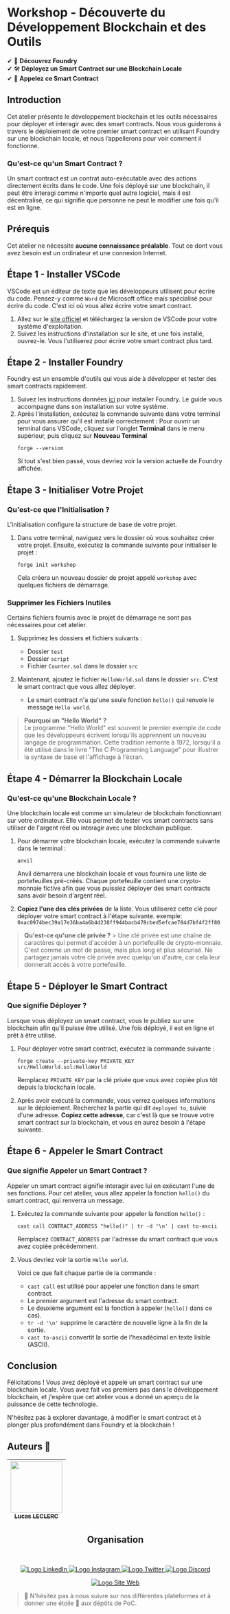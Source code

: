 # Workshop - Découverte du Développement Blockchain et des Outils

✔ 📖 **Découvrez Foundry**  
✔ 🛠️ **Déployez un Smart Contract sur une Blockchain Locale**  
✔ 🚀 **Appelez ce Smart Contract**

## Introduction

Cet atelier présente le développement blockchain et les outils nécessaires pour déployer et interagir avec des smart contracts. Nous vous guiderons à travers le déploiement de votre premier smart contract en utilisant Foundry sur une blockchain locale, et nous l’appellerons pour voir comment il fonctionne.

### Qu'est-ce qu'un Smart Contract ?
Un smart contract est un contrat auto-exécutable avec des actions directement écrits dans le code. Une fois déployé sur une blockchain, il peut être interagi comme n'importe quel autre logiciel, mais il est décentralisé, ce qui signifie que personne ne peut le modifier une fois qu'il est en ligne.

## Prérequis

Cet atelier ne nécessite **aucune connaissance préalable**. Tout ce dont vous avez besoin est un ordinateur et une connexion Internet.

## Étape 1 - Installer VSCode

VSCode est un éditeur de texte que les développeurs utilisent pour écrire du code. Pensez-y comme `Word` de Microsoft office mais spécialisé pour écrire du code. C'est ici où vous allez écrire votre smart contract.

1. Allez sur le [site officiel](https://code.visualstudio.com/download) et téléchargez la version de VSCode pour votre système d'exploitation.
2. Suivez les instructions d'installation sur le site, et une fois installé, ouvrez-le. Vous l'utiliserez pour écrire votre smart contract plus tard.

## Étape 2 - Installer Foundry

Foundry est un ensemble d'outils qui vous aide à développer et tester des smart contracts rapidement.

1. Suivez les instructions données [ici](https://book.getfoundry.sh/getting-started/installation) pour installer Foundry. Le guide vous accompagne dans son installation sur votre système.
2. Après l'installation, exécutez la commande suivante dans votre terminal pour vous assurer qu'il est installé correctement :
   Pour ouvrir un terminal dans VSCode, cliquez sur l'onglet **Terminal** dans le menu supérieur, puis cliquez sur **Nouveau Terminal**
   ```shell
   forge --version
   ```
   Si tout s'est bien passé, vous devriez voir la version actuelle de Foundry affichée.

## Étape 3 - Initialiser Votre Projet

### Qu'est-ce que l'Initialisation ?
L'initialisation configure la structure de base de votre projet.

1. Dans votre terminal, naviguez vers le dossier où vous souhaitez créer votre projet. Ensuite, exécutez la commande suivante pour initialiser le projet :

   ```shell
   forge init workshop
   ```

   Cela créera un nouveau dossier de projet appelé `workshop` avec quelques fichiers de démarrage.

### Supprimer les Fichiers Inutiles
Certains fichiers fournis avec le projet de démarrage ne sont pas nécessaires pour cet atelier.

1. Supprimez les dossiers et fichiers suivants :
   - Dossier `test`
   - Dossier `script`
   - Fichier `Counter.sol` dans le dossier `src`

2. Maintenant, ajoutez le fichier `HelloWorld.sol` dans le dossier `src`. C'est le smart contract que vous allez déployer.
   - Le smart contract n'a qu'une seule fonction `hello()` qui renvoie le message `Hello world`.

> **Pourquoi un "Hello World" ?**  
> Le programme "Hello World" est souvent le premier exemple de code que les développeurs écrivent lorsqu'ils apprennent un nouveau langage de programmation. Cette tradition remonte à 1972, lorsqu'il a été utilisé dans le livre "The C Programming Language" pour illustrer la syntaxe de base et l'affichage à l'écran.


## Étape 4 - Démarrer la Blockchain Locale

### Qu'est-ce qu'une Blockchain Locale ?

Une blockchain locale est comme un simulateur de blockchain fonctionnant sur votre ordinateur. Elle vous permet de tester vos smart contracts sans utiliser de l'argent réel ou interagir avec une blockchain publique.

1. Pour démarrer votre blockchain locale, exécutez la commande suivante dans le terminal :

   ```shell
   anvil
   ```

   Anvil démarrera une blockchain locale et vous fournira une liste de portefeuilles pré-créés. Chaque portefeuille contient une crypto-monnaie fictive afin que vous puissiez déployer des smart contracts sans avoir besoin d'argent réel.

2. **Copiez l'une des clés privées** de la liste. Vous utiliserez cette clé pour déployer votre smart contract à l'étape suivante.
  exemple: `0xac0974bec39a17e36ba4a6b4d238ff944bacb478cbed5efcae784d7bf4f2ff80`
  > **Qu'est-ce qu'une clé privée ?**
    > Une clé privée est une chaîne de caractères qui permet d'accéder à un portefeuille de crypto-monnaie. C'est comme un mot de passe, mais plus long et plus sécurisé. Ne partagez jamais votre clé privée avec quelqu'un d'autre, car cela leur donnerait accès à votre portefeuille.

## Étape 5 - Déployer le Smart Contract

### Que signifie Déployer ?
Lorsque vous déployez un smart contract, vous le publiez sur une blockchain afin qu'il puisse être utilisé. Une fois déployé, il est en ligne et prêt à être utilisé.

1. Pour déployer votre smart contract, exécutez la commande suivante :

   ```shell
   forge create --private-key PRIVATE_KEY src/HelloWorld.sol:HelloWorld
   ```

   Remplacez `PRIVATE_KEY` par la clé privée que vous avez copiée plus tôt depuis la blockchain locale.

2. Après avoir exécuté la commande, vous verrez quelques informations sur le déploiement. Recherchez la partie qui dit `deployed to`, suivie d'une adresse. **Copiez cette adresse**, car c'est là que se trouve votre smart contract sur la blockchain, et vous en aurez besoin à l'étape suivante.

## Étape 6 - Appeler le Smart Contract

### Que signifie Appeler un Smart Contract ?
Appeler un smart contract signifie interagir avec lui en exécutant l'une de ses fonctions. Pour cet atelier, vous allez appeler la fonction `hello()` du smart contract, qui renverra un message.

1. Exécutez la commande suivante pour appeler la fonction `hello()` :

   ```shell
   cast call CONTRACT_ADDRESS "hello()" | tr -d '\n' | cast to-ascii
   ```

   Remplacez `CONTRACT_ADDRESS` par l'adresse du smart contract que vous avez copiée précédemment.

2. Vous devriez voir la sortie `Hello world`. 

   Voici ce que fait chaque partie de la commande :
   - `cast call` est utilisé pour appeler une fonction dans le smart contract.
   - Le premier argument est l'adresse du smart contract.
   - Le deuxième argument est la fonction à appeler (`hello()` dans ce cas).
   - `tr -d '\n'` supprime le caractère de nouvelle ligne à la fin de la sortie.
   - `cast to-ascii` convertit la sortie de l'hexadécimal en texte lisible (ASCII).

## Conclusion

Félicitations ! Vous avez déployé et appelé un smart contract sur une blockchain locale. Vous avez fait vos premiers pas dans le développement blockchain, et j'espère que cet atelier vous a donné un aperçu de la puissance de cette technologie.

N'hésitez pas à explorer davantage, à modifier le smart contract et à plonger plus profondément dans Foundry et la blockchain !

## Auteurs 👋

| [<img src="https://github.com/Intermarch3.png" width=120><br><sub>Lucas LECLERC</sub>](https://github.com/Intermarch3) |
| :--------------------------------------------------------------------------------------------------------------------: |

<h2 align="center">Organisation</h2>
<br/>
<p align='center'>
    <a href="https://www.linkedin.com/company/pocinnovation/mycompany/">
        <img src="https://img.shields.io/badge/LinkedIn-0077B5?style=for-the-badge&logo=linkedin&logoColor=white" alt="Logo LinkedIn">
    </a>
    <a href="https://www.instagram.com/pocinnovation/">
        <img src="https://img.shields.io/badge/Instagram-E4405F?style=for-the-badge&logo=instagram&logoColor=white" alt="Logo Instagram">
    </a>
    <a href="https://twitter.com/PoCInnovation">
        <img src="https://img.shields.io/badge/Twitter-1DA1F2?style=for-the-badge&logo=twitter&logoColor=white" alt="Logo Twitter">
    </a>
    <a href="https://discord.com/invite/Yqq2ADGDS7">
        <img src="https://img.shields.io/badge/Discord-7289DA?style=for-the-badge&logo=discord&logoColor=white" alt="Logo Discord">
    </a>
</p>
<p align="center">
    <a href="https://www.poc-innovation.fr/">
        <img src="https://img.shields.io/badge/WebSite-1a2b6d?style=for-the-badge&logo=GitHub Sponsors&logoColor=white" alt="Logo Site Web">
    </a>
</p>

> 🚀 N'hésitez pas à nous suivre sur nos différentes plateformes et à donner une étoile 🌟 aux dépôts de PoC.